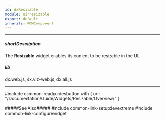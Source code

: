 ```yaml
---
id: dxResizable
module: ui/resizable
export: default
inherits: DOMComponent
---
```

---
##### shortDescription
The **Resizable** widget enables its content to be resizable in the UI.

##### lib
dx.web.js, dx.viz-web.js, dx.all.js

---
#include common-readguidesbutton with {
    url: "/Documentation/Guide/Widgets/Resizable/Overview/"
}

#####See Also#####
#include common-link-setupdevextreme
#include common-link-configurewidget